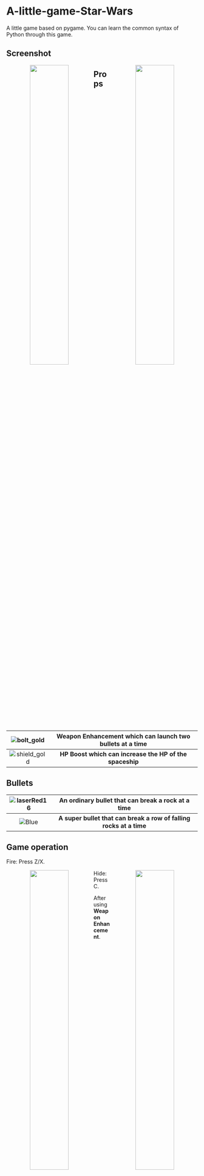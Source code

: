 # A-little-game-Star-Wars
A little game based on pygame. You can learn the common syntax of Python through this game. 

## Screenshot

<div align = "center">
<img src = "https://user-images.githubusercontent.com/53985277/126167468-5107f721-f876-4fa5-9646-226e3a3f30ea.png" width = "45%" align = left /><img src = "https://user-images.githubusercontent.com/53985277/126167489-cc7a50db-3283-4164-a11e-8be8ae28132e.png"  width = "45%" align = right />
</div>



## 

## Props
|![bolt_gold](https://user-images.githubusercontent.com/53985277/126169320-c3c311ef-5087-4e1b-9dee-8cd8486a34f6.png)| Weapon Enhancement which can launch two bullets at a time |
|:--------:|:-------------:|
|![shield_gold](https://user-images.githubusercontent.com/53985277/126169220-a11d1592-882a-4674-800f-095aa27e28e0.png)| **HP Boost which can increase the HP of the spaceship** |

## Bullets

| ![laserRed16](https://user-images.githubusercontent.com/53985277/126169382-785377b3-172e-4644-8b09-4596d3ac0f59.png) | An ordinary bullet that can break a rock at a time|
|:--------:|:-------------:|
|![Blue](https://user-images.githubusercontent.com/53985277/126169375-2ce76adc-cb4a-41d1-9be7-fba3248fe586.png)| **A super bullet that can break a row of falling rocks at a time** |

## Game operation 
Fire: Press Z/X.
<div align = "center">
<img src = "https://user-images.githubusercontent.com/53985277/126167539-62509870-7f9a-416c-8974-86731f897bcc.png" width = "45%" align = left /><img src = "https://user-images.githubusercontent.com/53985277/126167627-a8a6d8f6-d5da-42e4-9654-21426ce5d703.png"  width = "45%" align = right />
</div>

Hide: Press C.
<div align = "center">
<img src = "https://user-images.githubusercontent.com/53985277/126167844-22e11810-e261-4cea-8da2-0662f87e6d2a.png" width = "45%" align = left />
</div>

After using **Weapon Enhancement**.
<div align = "center">
<img src = "https://user-images.githubusercontent.com/53985277/126167759-a8846bab-b148-411a-a7f5-b8235615296c.png width = "45%" align = left />
</div>
